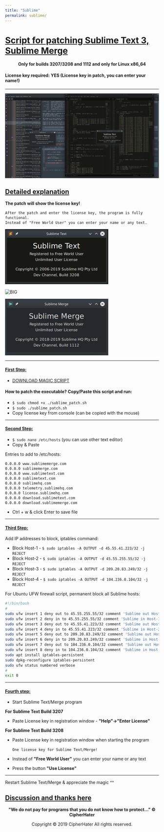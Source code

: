 ```yaml
---
title: "Sublime"
permalink: sublime/
---
```


# [Script for patching Sublime Text 3, Sublime Merge]()

<center>
	<p><b>
		Only for builds 3207/3208 and 1112 and only for Linux x86_64
	</b></p>
</center>

#### License key required: YES (License key in patch, you can enter your name!)

---

![BIG](images/big.jpg)


## [Detailed explanation]()


**The patch will show the license key!**

```
After the patch and enter the license key, the program is fully functional.
Instead of "Free World User" you can enter your name or any text.
```

![BIG](images/3208.jpg)

![BIG](images/3207.jpg)

![BIG](images/1112.jpg)

---

#### [First Step:]()
 
- [DOWNLOAD MAGIC SCRIPT](https://raw.githubusercontent.com/cipherhater/CipherHater/master/sublime_patch.sh)

 
#### How to patch the executable? Copy/Paste this script and run:

- ```$ sudo chmod +x ./sublime_patch.sh```
- ```$ sudo ./sublime_patch.sh```
- Copy license key from console (can be copied with the mouse)

---

#### [Second Step:]()

 - ```$ sudo nano /etc/hosts``` (you can use other text editor)
 - Copy & Paste

Entries to add to /etc/hosts:

```
0.0.0.0 www.sublimemerge.com
0.0.0.0 sublimemerge.com
0.0.0.0 www.sublimetext.com
0.0.0.0 sublimetext.com
0.0.0.0 sublimehq.com
0.0.0.0 telemetry.sublimehq.com
0.0.0.0 license.sublimehq.com
0.0.0.0 download.sublimetext.com
0.0.0.0 download.sublimemerge.com
```

 - Ctrl + w & click Enter to save file

---

#### [Third Step:]()
 
Add IP addresses to block, iptables command:

 - Block Host-1 - ```$ sudo iptables -A OUTPUT -d 45.55.41.223/32 -j REJECT```
 - Block Host-2 - ```$ sudo iptables -A OUTPUT -d 45.55.255.55/32 -j REJECT```
 - Block Host-3 - ```$ sudo iptables -A OUTPUT -d 209.20.83.249/32 -j REJECT```
 - Block Host-4 - ```$ sudo iptables -A OUTPUT -d 104.236.0.104/32 -j REJECT```

For Ubuntu UFW firewall script, permanent block all Sublime hosts:

```bash
#!/bin/bash
#
sudo ufw insert 1 deny out to 45.55.255.55/32 comment 'Sublime out Host-1'
sudo ufw insert 2 deny in to 45.55.255.55/32 comment 'Sublime in Host-1'
sudo ufw insert 3 deny out to 45.55.41.223/32 comment 'Sublime out Host-2'
sudo ufw insert 4 deny in to 45.55.41.223/32 comment 'Sublime in Host-2'
sudo ufw insert 5 deny out to 209.20.83.249/32 comment 'Sublime out Host-3'
sudo ufw insert 6 deny in to 209.20.83.249/32 comment 'Sublime in Host-3'
sudo ufw insert 7 deny out to 104.236.0.104/32 comment 'Sublime out Host-4'
sudo ufw insert 8 deny in to 104.236.0.104/32 comment 'Sublime in Host-4'
sudo apt install iptables-persistent
sudo dpkg-reconfigure iptables-persistent
sudo ufw status numbered verbose
#
exit 0
```

---

#### [Fourth step:]()

- Start Sublime Text/Merge program

**For Sublime Text Build 3207**

- Paste License key in registration window - **"Help"->"Enter License"**

**For Sublime Text Build 3208**

- Paste License key in registration window when starting the program

  `One license key for Sublime Text/Merge!`

- Instead of **"Free World User"** you can enter your name or any text
- Press the button **"Use License"**

---

Restart Sublime Text/Merge & appreciate the magic ^^

## [Discussion and thanks here](https://gist.github.com/cipherhater/4e75d4e4551db171de03e9618456a7ea)

<center>
    <p><b>
	"We do not pay for programs that you do not know how to protect..." &copy; CipherHater
    </b></p>
</center>

<center>
    <p>
	Copyright &copy; 2019 CipherHater All rights reserved.
    </p>
</center>
